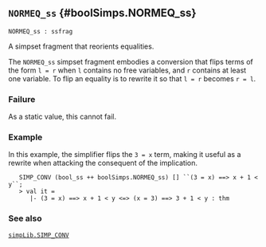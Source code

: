 ## `NORMEQ_ss` {#boolSimps.NORMEQ_ss}


```
NORMEQ_ss : ssfrag
```



A simpset fragment that reorients equalities.


The `NORMEQ_ss` simpset fragment embodies a conversion that flips
terms of the form `l = r` when `l` contains no free variables, and `r`
contains at least one variable. To flip an equality is to rewrite it
so that `l = r` becomes `r = l`.

### Failure

As a static value, this cannot fail.

### Example

In this example, the simplifier flips the `3 = x` term, making it
useful as a rewrite when attacking the consequent of the implication.
    
       SIMP_CONV (bool_ss ++ boolSimps.NORMEQ_ss) [] ``(3 = x) ==> x + 1 < y``;
       > val it =
          |- (3 = x) ==> x + 1 < y <=> (x = 3) ==> 3 + 1 < y : thm
    



### See also

[`simpLib.SIMP_CONV`](#simpLib.SIMP_CONV)

